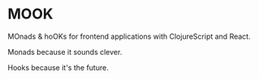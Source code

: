 # MOOK

MOnads & hoOKs for frontend applications with ClojureScript and React.

Monads because it sounds clever.

Hooks because it's the future.
